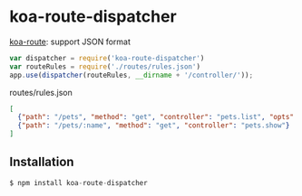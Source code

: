 # koa-route-dispatcher

 [koa-route](https://github.com/koajs/route): support JSON format

```js
var dispatcher = require('koa-route-dispatcher')
var routeRules = require('./routes/rules.json')
app.use(dispatcher(routeRules, __dirname + '/controller/'));
```
 routes/rules.json
```json
[
  {"path": "/pets", "method": "get", "controller": "pets.list", "opts": ""},
  {"path": "/pets/:name", "method": "get", "controller": "pets.show"}
]
```

## Installation

```js
$ npm install koa-route-dispatcher
```
